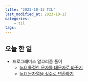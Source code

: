```yaml
---
title: "2023-10-13 TIL"
last_modified_at: 2023-10-13
categories:
    - til
tags:
---
```


## 오늘 한 일
-   프로그래머스 알고리즘 풀이
    -   [lv.0 특정한 문자를 대문자로 바꾸기](https://makepin2r.github.io/algorithm-programmers/181873/)
    -   [lv.0 문자열을 정수로 변환하기](https://makepin2r.github.io/algorithm-programmers/181848/)